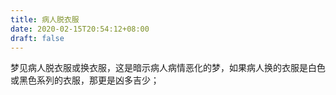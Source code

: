 ```yaml
---
title: 病人脱衣服
date: 2020-02-15T20:54:12+08:00
draft: false
---
```


梦见病人脱衣服或换衣服，这是暗示病人病情恶化的梦，如果病人换的衣服是白色或黑色系列的衣服，那更是凶多吉少；